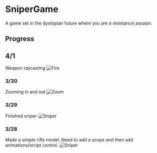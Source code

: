 # SniperGame

A game set in the dystopian future where you are a resistance assasin. 

## Progress

## 4/1 
Weapon raycasting
![Fire](Assets/Resources/Images/fire.gif "fire")

### 3/30
Zooming in and out
![Zoom](Assets/Resources/Images/zoom.gif "zoom")

### 3/29
Finished sniper
![Sniper](Assets/Resources/Images/sniperFinished.PNG "sniper")

### 3/28
Made a simple rifle model. Need to add a scope and then add animations/script control.
![Sniper](Assets/Resources/Images/sniper.PNG "sniper")
